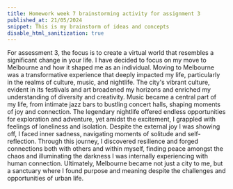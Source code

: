 ```yaml
---
title: Homework week 7 brainstorming activity for assignment 3
published_at: 21/05/2024
snippet: This is my brainstorm of ideas and concepts 
disable_html_sanitization: true 
---
```


For assessment 3, the focus is to create a virtual world that resembles a significant change in your life. I have decided to focus on my move to Melbourne and how it shaped me as an individual. Moving to Melbourne was a transformative experience that deeply impacted my life, particularly in the realms of culture, music, and nightlife. The city's vibrant culture, evident in its festivals and art broadened my horizons and enriched my understanding of diversity and creativity. Music became a central part of my life, from intimate jazz bars to bustling concert halls, shaping moments of joy and connection. The legendary nightlife offered endless opportunities for exploration and adventure, yet amidst the excitement, I grappled with feelings of loneliness and isolation. Despite the external joy I was showing off, I faced inner sadness, navigating moments of solitude and self-reflection. Through this journey, I discovered resilience and forged connections both with others and within myself, finding peace amongst the chaos and illuminating the darkness I was internally experiencing with human connection. Ultimately, Melbourne became not just a city to me, but a sanctuary where I found purpose and meaning despite the challenges and opportunities of urban life.



